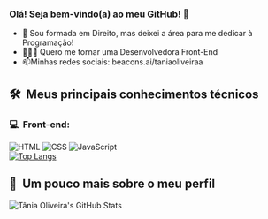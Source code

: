 ### Olá! Seja bem-vindo(a) ao meu GitHub! 👋



- 🔭 Sou formada em Direito, mas deixei a área para me dedicar à Programação!
- 👨🏻‍💻 Quero me tornar uma Desenvolvedora Front-End
- 📫Minhas redes sociais: beacons.ai/taniaoliveiraa

<h2> 🛠 &nbsp;Meus principais conhecimentos técnicos</h2>
<h3>💻 &nbsp;Front-end:</h3>

![HTML](https://img.shields.io/badge/-HTML-333333?style=flat&logo=HTML5)
![CSS](https://img.shields.io/badge/-CSS-333333?style=flat&logo=CSS3&logoColor=1572B6)
![JavaScript](https://img.shields.io/badge/-JavaScript-333333?style=flat&logo=javascript)<br/>
[![Top Langs](https://github-readme-stats.vercel.app/api/top-langs/?username=taniaoliveiraa&layout=compact)](https://github.com/taniaoliveiraa/github-readme-stats)

<h2>🚀 &nbsp;Um pouco mais sobre o meu perfil</h2>

![Tânia Oliveira's GitHub Stats](https://github-readme-stats.vercel.app/api?username=taniaoliveiraa&show_icons=true&theme=dracula)

